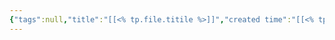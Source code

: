 ```yaml
---
{"tags":null,"title":"[[<% tp.file.titile %>]]","created time":"[[<% tp.file.creation_date() %>]]","dg-publish":true,"permalink":"///","dgPassFrontmatter":true}
---
```


